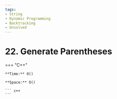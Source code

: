 ```yaml
---
tags:
- String
- Dynamic Programming
- Backtracking
- Unsolved
---
```



# 22. Generate Parentheses

=== "C++"

    **Time:** O()

    **Space:** O()

    ``` c++
    ```